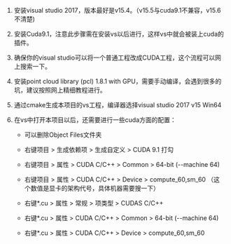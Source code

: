 1. 安装visual studio 2017，版本最好是v15.4。（v15.5与cuda9.1不兼容，v15.6不清楚)

2. 安装Cuda9.1，注意此步骤需在安装vs以后进行，这样vs中就会被装上cuda的插件。

3. 确保你的visual studio可以将一个普通工程改成CUDA工程，这个流程可以网上搜索一下。

4. 安装point cloud library (pcl) 1.8.1 with GPU，需要手动编译，会遇到很多的坑，建议按照网上精细教程进行。

5. 通过cmake生成本项目的vs工程，编译器选择visual studio 2017 v15 Win64

6. 在vs中打开本项目以后，还需要进行一些cuda方面的配置：

    * 可以删除Object Files文件夹
    
    * 右键项目 > 生成依赖项 > 生成自定义 > CUDA 9.1 打勾

    * 右键项目 > 属性 > CUDA C/C++ > Common > 64-bit (--machine 64)

    * 右键项目 > 属性 > CUDA C/C++ > Device > compute_60,sm_60 （这个数值是显卡的架构代号，具体机器需要搜一下）

    * 右键*.cu > 属性 > 常规 > 项类型 > CUDAS C/C++

    * 右键*.cu > 属性 > CUDA C/C++ > Common > 64-bit (--machine 64)

    * 右键*.cu > 属性 > CUDA C/C++ > Device > compute_60,sm_60
